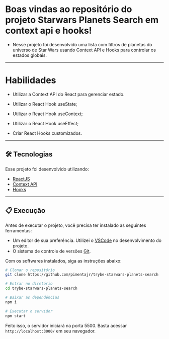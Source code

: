# Boas vindas ao repositório do projeto Starwars Planets Search em context api e hooks!

- Nesse projeto foi desenvolvido uma lista com filtros de planetas do universo de Star Wars usando Context API e Hooks para controlar os estados globais.

---

# Habilidades

- Utilizar a Context API do React para gerenciar estado.

- Utilizar o React Hook useState;

- Utilizar o React Hook useContext;

- Utilizar o React Hook useEffect;

- Criar React Hooks customizados.

---

## 🛠 Tecnologias

Esse projeto foi desenvolvido utilizando:

* [ReactJS](https://reactjs.org/)
* [Context API](https://pt-br.reactjs.org/docs/context.html)
* [Hooks](https://pt-br.reactjs.org/docs/hooks-intro.html)

---

## 📋 Execução

Antes de executar o projeto, você precisa ter instalado as seguintes ferramentas:

* Um editor de sua preferência. Utilizei o [VSCode](https://code.visualstudio.com) no desenvolvimento do projeto.
* O sistema de controle de versões [Git](https://git-scm.com).

Com os softwares instalados, siga as instruções abaixo:

```bash
# Clonar o repositório
git clone https://github.com/pimentajr/trybe-starwars-planets-search

# Entrar no diretório
cd trybe-starwars-planets-search

# Baixar as dependências
npm i

# Executar o servidor
npm start
```

Feito isso, o servidor iniciará na porta 5500. Basta acessar `http://localhost:3000/` em seu navegador.
